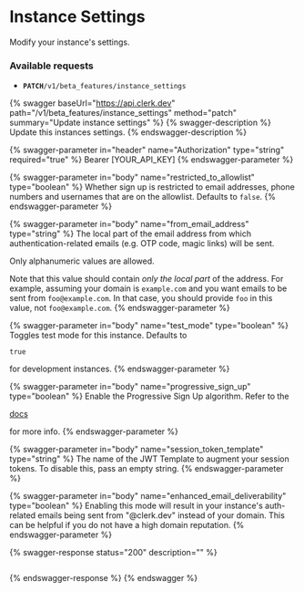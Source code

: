 # Instance Settings

Modify your instance's settings.

### Available requests

* **`PATCH`**`/v1/beta_features/instance_settings`

{% swagger baseUrl="https://api.clerk.dev" path="/v1/beta_features/instance_settings" method="patch" summary="Update instance settings" %}
{% swagger-description %}
Update this instances settings.
{% endswagger-description %}

{% swagger-parameter in="header" name="Authorization" type="string" required="true" %}
Bearer [YOUR_API_KEY]
{% endswagger-parameter %}

{% swagger-parameter in="body" name="restricted_to_allowlist" type="boolean" %}
Whether sign up is restricted to email addresses, phone numbers and usernames that are on the allowlist.  Defaults to `false`.
{% endswagger-parameter %}

{% swagger-parameter in="body" name="from_email_address" type="string" %}
The local part of the email address from which authentication-related emails (e.g. OTP code, magic links) will be sent.



Only alphanumeric values are allowed.



Note that this value should contain _only the local part_ of the address. For example, assuming your domain is `example.com` and you want emails to be sent from `foo@example.com`. In that case, you should provide `foo` in this value, not `foo@example.com`. &#x20;
{% endswagger-parameter %}

{% swagger-parameter in="body" name="test_mode" type="boolean" %}
Toggles test mode for this instance. Defaults to 

`true`

 for development instances.
{% endswagger-parameter %}

{% swagger-parameter in="body" name="progressive_sign_up" type="boolean" %}
Enable the Progressive Sign Up algorithm. Refer to the 

[docs](https://clerk.dev/docs/main-concepts/sign-up-flow#progressive-sign-up-beta)

 for more info.
{% endswagger-parameter %}

{% swagger-parameter in="body" name="session_token_template" type="string" %}
The name of the JWT Template to augment your session tokens. To disable this, pass an empty string.
{% endswagger-parameter %}

{% swagger-parameter in="body" name="enhanced_email_deliverability" type="boolean" %}
Enabling this mode will result in your instance's auth-related emails being sent from "@clerk.dev" instead of your domain.  This can be helpful if you do not have a high domain reputation.
{% endswagger-parameter %}

{% swagger-response status="200" description="" %}
```
```
{% endswagger-response %}
{% endswagger %}
